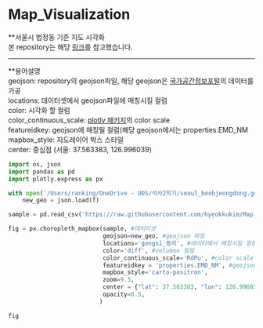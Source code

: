 # Map_Visualization
**서울시 법정동 기준 지도 시각화
<br/>
본 repository는 해당 [링크](https://github.com/raqoon886/Local_HangJeongDong/blob/master/README.md)를 참고했습니다.
 

____
**용어설명<br/>
geojson: repository의 geojson파일, 해당 geojson은 [국가공간정보포털](http://data.nsdi.go.kr/dataset)의 데이터를 가공<br/>
locations: 데이터셋에서 geojson파일에 매칭시킬 컬럼<br/>
color: 시각화 할 컬럼<br/>
color_continuous_scale: [plotly 패키지](http://data.nsdi.go.kr/dataset)의 color scale<br/>
featureidkey: geojson에 매칭될 컬럼(해당 geojson에서는 properties.EMD_NM<br/>
mapbox_style: 지도레이어 박스 스타일<br/>
center: 중심점 (서울: 37.563383, 126.996039)<br/>

```python
import os, json
import pandas as pd
import plotly.express as px

with open('/Users/ranking/OneDrive - UOS/석사2학기/seoul_beobjeongdong.geojson','r') as f:
    new_geo = json.load(f)

sample = pd.read_csv('https://raw.githubusercontent.com/hyeokkukim/Map_Visualization/main/sample.csv')

fig = px.choropleth_mapbox(sample, #데이터셋
                           geojson=new_geo, #geojson 파일
                           locations='gongsi_동리', #데이터에서 매칭시킬 컬럼 지정
                           color='diff', #volumne 컬럼
                           color_continuous_scale='RdPu', #color scale
                           featureidkey = 'properties.EMD_NM', #geojson에서 매칭시킬 컬럼 지정
                           mapbox_style='carto-positron',
                           zoom=9.5,
                           center = {"lat": 37.563383, "lon": 126.996039}, #중심점 = 서울
                           opacity=0.5,
                          )

fig
```
